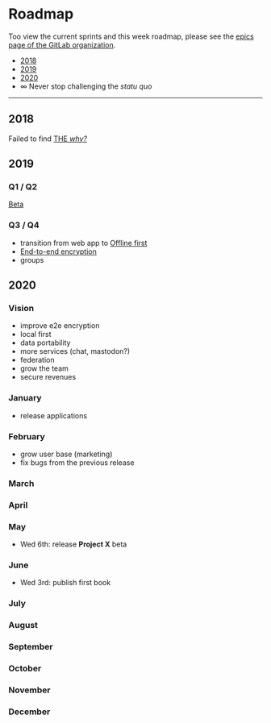 # Roadmap

Too view the current sprints and this week roadmap, please see the
[epics page of the GitLab organization](https://gitlab.com/groups/bloom42/-/epics).

* [2018](#2018)
* [2019](#2019)
* [2020](#2020)
* ∞ Never stop challenging the *statu quo*

---------------------

## 2018
Failed to find <a href="https://fatalentropy.com/the-just-cause-and-the-infinite-game" target="_blank" rel="noopener">THE *why?*</a>

## 2019

### Q1 / Q2

<a href="https://bloom.sh" target="_blank" rel="noopener">Beta</a>

### Q3 / Q4

* transition from web app to <a href="https://www.inkandswitch.com/local-first.html" target="_blank" rel="noopener">Offline first</a>
* <a href="https://en.wikipedia.org/wiki/End-to-end_encryption" target="_blank" rel="noopener">End-to-end encryption</a>
* groups


## 2020

### Vision

* improve e2e encryption
* local first
* data portability
* more services (chat, mastodon?)
* federation
* grow the team
* secure revenues

### January

* release applications

### February

* grow user base (marketing)
* fix bugs from the previous release

### March

### April



### May

* Wed 6th: release **Project X** beta

### June

* Wed 3rd: publish first book

### July

### August

### September

### October

### November

### December
